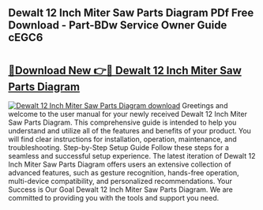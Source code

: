 ## Dewalt 12 Inch Miter Saw Parts Diagram PDf Free Download - Part-BDw Service Owner Guide cEGC6

# <h2><a href="http://dfpnc9p.blite.top/?on=Dewalt+12+Inch+Miter+Saw+Parts+Diagram">🔗Download New 👉🔴 Dewalt 12 Inch Miter Saw Parts Diagram</a></h2>

[![Dewalt 12 Inch Miter Saw Parts Diagram download](https://i.imgur.com/lujVjoI.png)](http://dfpnc9p.blite.top/?on=Dewalt+12+Inch+Miter+Saw+Parts+Diagram)
Greetings and welcome to the user manual for your newly received Dewalt 12 Inch Miter Saw Parts Diagram. This comprehensive guide is intended to help you understand and utilize all of the features and benefits of your product. You will find clear instructions for installation, operation, maintenance, and troubleshooting. Step-by-Step Setup Guide Follow these steps for a seamless and successful setup experience. The latest iteration of Dewalt 12 Inch Miter Saw Parts Diagram offers users an extensive collection of advanced features, such as gesture recognition, hands-free operation, multi-device compatibility, and personalized recommendations. Your Success is Our Goal Dewalt 12 Inch Miter Saw Parts Diagram. We are committed to providing you with the tools and support you need.
